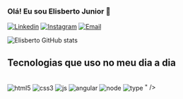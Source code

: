 ### Olá! Eu sou Elisberto Junior 👋

[![Linkedin](https://img.shields.io/badge/LinkedIn-0077B5?style=for-the-badge&logo=linkedin&logoColor=white)](https://br.linkedin.com/in/elisberto-alves-pereira-junior-b72495203)
[![Instagram](https://img.shields.io/badge/Instagram-E4405F?style=for-the-badge&logo=instagram&logoColor=white)](https://www.instagram.com/elisbertojr19/)
[![Email](https://img.shields.io/badge/Microsoft_Outlook-0078D4?style=for-the-badge&logo=microsoft-outlook&logoColor=white)]()

![Elisberto GitHub stats](https://github-readme-stats.vercel.app/api?username=ElisbertoJunior&show_icons=true&theme=dark)

## Tecnologias que uso no meu dia a dia

<div style="display: inline_block"><br/>
  <img align="center" alt="html5" src="https://img.shields.io/badge/HTML5-E34F26?style=for-the-badge&logo=html5&logoColor=white" />
  <img align="center" alt="css3" src="https://img.shields.io/badge/CSS3-1572B6?style=for-the-badge&logo=css3&logoColor=white" />
  <img align="center" alt="js" src="https://img.shields.io/badge/JavaScript-F7DF1E?style=for-the-badge&logo=javascript&logoColor=black" />
  <img align="center" alt="angular" src="https://img.shields.io/badge/Angular-DD0031?style=for-the-badge&logo=angular&logoColor=white" />
  <img align="center" alt="node" src="https://img.shields.io/badge/Node.js-43853D?style=for-the-badge&logo=node.js&logoColor=white" />
  <img align="center" alt="type" src="https://img.shields.io/badge/TypeScript-007ACC?style=for-the-badge&logo=typescript&logoColor=white" />
" />
</div><br/>






